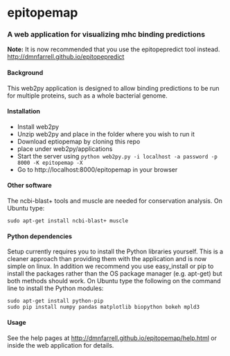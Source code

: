 epitopemap
==========

### A web application for visualizing mhc binding predictions

**Note:** It is now recommended that you use the epitopepredict tool instead. http://dmnfarrell.github.io/epitopepredict

#### Background

This web2py application is designed to allow binding predictions to be run for multiple proteins, such as a whole bacterial genome.

#### Installation

* Install web2py
* Unzip web2py and place in the folder where you wish to run it
* Download eptiopemap by cloning this repo
* place under web2py/applications
* Start the server using ```python web2py.py -i localhost -a password -p 8000 -K epitopemap -X```
* Go to http://localhost:8000/epitopemap in your browser

#### Other software

The ncbi-blast+ tools and muscle are needed for conservation analysis. On Ubuntu type:

`sudo apt-get install ncbi-blast+ muscle`

#### Python dependencies

Setup currently requires you to install the Python libraries yourself. This is a cleaner approach than providing them with the application and is now simple on linux. In addition we recommend you use easy_install or pip to install the packages rather than the OS package manager (e.g. apt-get) but both methods should work.
On Ubuntu type the following on the command line to install the Python modules:

```
sudo apt-get install python-pip
sudo pip install numpy pandas matplotlib biopython bokeh mpld3
```

#### Usage

See the help pages at http://dmnfarrell.github.io/epitopemap/help.html or inside the web application for details.

